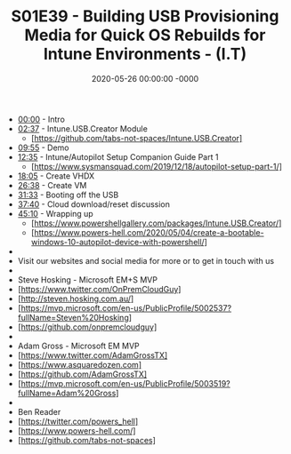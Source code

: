 ﻿---
layout: post
title: "S01E39 - Building USB Provisioning Media for Quick OS Rebuilds for Intune Environments - (I.T)"
date: 2020-05-26 00:00:00 -0000
categories:
---

 * [00:00](https://www.youtube.com/watch?v=7bO0fPGcLSY&t=0s) - Intro
 * [02:37](https://www.youtube.com/watch?v=7bO0fPGcLSY&t=157s) - Intune.USB.Creator Module
   - [https://github.com/tabs-not-spaces/Intune.USB.Creator]
 * [09:55](https://www.youtube.com/watch?v=7bO0fPGcLSY&t=595s) - Demo 
 * [12:35](https://www.youtube.com/watch?v=7bO0fPGcLSY&t=755s) - Intune/Autopilot Setup Companion Guide Part 1
   - [https://www.sysmansquad.com/2019/12/18/autopilot-setup-part-1/]
 * [18:05](https://www.youtube.com/watch?v=7bO0fPGcLSY&t=1085s) - Create VHDX
 * [26:38](https://www.youtube.com/watch?v=7bO0fPGcLSY&t=1598s) - Create VM
 * [31:33](https://www.youtube.com/watch?v=7bO0fPGcLSY&t=1893s) - Booting off the USB
 * [37:40](https://www.youtube.com/watch?v=7bO0fPGcLSY&t=2260s) - Cloud download/reset discussion 
 * [45:10](https://www.youtube.com/watch?v=7bO0fPGcLSY&t=2710s) - Wrapping up
   -  [https://www.powershellgallery.com/packages/Intune.USB.Creator/]
   -  [https://www.powers-hell.com/2020/05/04/create-a-bootable-windows-10-autopilot-device-with-powershell/]
 * 
 * Visit our websites and social media for more or to get in touch with us
 * 
 * Steve Hosking - Microsoft EM+S MVP
 * [https://www.twitter.com/OnPremCloudGuy]
 * [http://steven.hosking.com.au/]
 * [https://mvp.microsoft.com/en-us/PublicProfile/5002537?fullName=Steven%20Hosking]
 * [https://github.com/onpremcloudguy]
 * 
 * Adam Gross - Microsoft EM MVP
 * [https://www.twitter.com/AdamGrossTX]
 * [https://www.asquaredozen.com]
 * [https://github.com/AdamGrossTX]
 * [https://mvp.microsoft.com/en-us/PublicProfile/5003519?fullName=Adam%20Gross]
 * 
 * Ben Reader
 * [https://twitter.com/powers_hell]
 * [https://www.powers-hell.com/]
 * [https://github.com/tabs-not-spaces]
